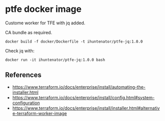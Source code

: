 # ptfe docker image

Custome worker for TFE with jq added.

CA bundle as required.

```
docker build -f docker/Dockerfile -t ihuntenator/ptfe-jq:1.0.0
```

Check jq with:
```
docker run -it ihuntenator/ptfe-jq:1.0.0 bash
```
## References

 * https://www.terraform.io/docs/enterprise/install/automating-the-installer.html
 * https://www.terraform.io/docs/enterprise/install/config.html#system-configuration
 * https://www.terraform.io/docs/enterprise/install/installer.html#alternative-terraform-worker-image
